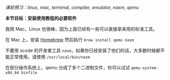 *课前预习：linux, mac, terminal, compiler, emulator, nasm, qemu*

**本节目标：安装使用教程的必要软件**

我用 Mac，Linux 也很棒，因为上面已经有一些可以直接拿来用的标准工具。

在 Mac 上，安装 [Homebrew](http://brew.sh) 然后执行 `brew install qemu nasm`

不要用 xcode 的开发者工具 `nasm`，如果你已经安装了他们的话，大多数时候都不能正常使用。请使用 `/usr/local/bin/nasm`

在部分操作系统上，qemu 分成了多个二进制文件，你可以试试 `qemu-system-x84_64 binfile`
